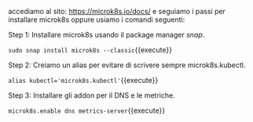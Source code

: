 
accediamo al sito: https://microk8s.io/docs/ e seguiamo i passi per installare microk8s oppure usiamo i comandi seguenti:

Step 1: Installare microk8s usando il package manager *snap*. 

`sudo snap install microk8s --classic`{{execute}}

Step 2: Creiamo un alias per evitare di scrivere sempre microk8s.kubectl. 

`alias kubectl='microk8s.kubectl'`{{execute}}

Step 3: Installare gli addon per il DNS e le metriche. 

`microk8s.enable dns metrics-server`{{execute}}
